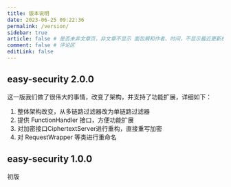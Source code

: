 ```yaml
---
title: 版本说明
date: 2023-06-25 09:22:36
permalink: /version/
sidebar: true
article: false # 是否未非文章页，非文章不显示 面包屑和作者、时间，不显示最近更新栏，不会参与到最近更新文章的数据计算中
comment: false # 评论区
editLink: false
---
```


## easy-security 2.0.0
这一版我们做了很伟大的事情，改变了架构，并支持了功能扩展，详细如下：
1. 整体架构改变，从多链路过滤器改为单链路过滤器
2. 提供 FunctionHandler 接口，方便功能扩展
3. 对加密接口CiphertextServer进行重构，直接重写加密
4. 对 RequestWrapper 等类进行重命名

## easy-security 1.0.0
初版